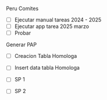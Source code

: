 Peru Comites
- [ ] Ejecutar manual tareas 2024 - 2025
- [ ] Ejecutar app tarea 2025 marzo
- [ ] Probar

Generar PAP
- [ ] Creacion Tabla Homologa
- [ ] Insert data tabla Homologa
- [ ] SP 1
- [ ] SP 2

